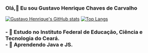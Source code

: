 ### Olá,👋 Eu sou Gustavo Henrique Chaves de Carvalho

[![Gustavo Henrique's GitHub stats](https://github-readme-stats.vercel.app/api?username=GustavoHenrique07&hide=issues&icons=true&theme=dracula)](https://github.com/GustavoHenrique07/github-readme-stats)
[![Top Langs](https://github-readme-stats.vercel.app/api/top-langs/?username=GustavoHenrique07&layout=compact&theme=dracula)](https://github.com/GustavoHenrique07/github-readme-stats)

<h3>
- 🔭 Estudo no Instituto Federal de Educação, Ciência e Tecnologia do Ceará. <br>
- 🌱 Aprendendo Java e JS.
</h3>




